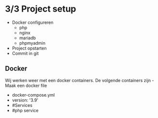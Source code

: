 # 3/3 Project setup
- Docker configureren
  - php
  - nginx
  - mariadb
  - phpmyadmin
- Project opstarten
- Commit in git

## Docker
Wij werken weer met een docker containers.
De volgende containers zijn - Maak een docker file
  - docker-compose.yml
  - version: '3.9'
  - #Services
  - #php service

